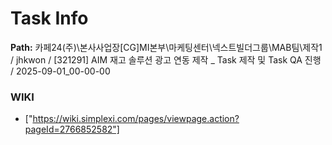 # Task Info

**Path:** 카페24(주)\본사사업장\[CG]MI본부\마케팅센터\넥스트빌더그룹\MAB팀\제작1 / jhkwon / [321291] AIM 재고 솔루션 광고 연동 제작 _ Task 제작 및 Task QA 진행 / 2025-09-01_00-00-00

### WIKI
- ["https://wiki.simplexi.com/pages/viewpage.action?pageId=2766852582"]


